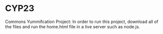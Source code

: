 # CYP23
Commons Yummifcation Project:
In order to run this project, download all of the files and run the home.html file in a live server such as node.js.
